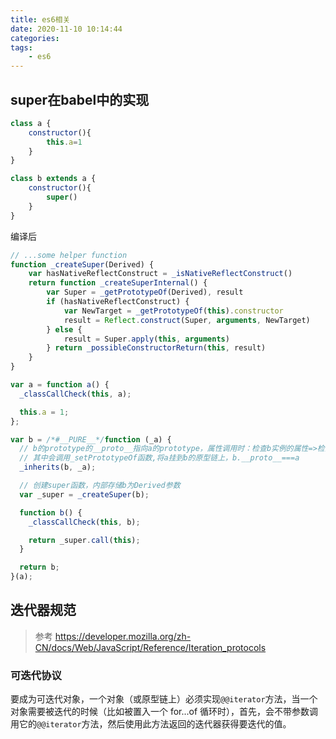 ```yaml
---
title: es6相关
date: 2020-11-10 10:14:44
categories:
tags:
    - es6
---
```


## super在babel中的实现

```javascript
class a {
    constructor(){
        this.a=1
    }
}

class b extends a {
    constructor(){
        super()
    }
}

```

编译后

```javascript
// ...some helper function
function _createSuper(Derived) {
    var hasNativeReflectConstruct = _isNativeReflectConstruct()
    return function _createSuperInternal() {
        var Super = _getPrototypeOf(Derived), result
        if (hasNativeReflectConstruct) {
            var NewTarget = _getPrototypeOf(this).constructor
            result = Reflect.construct(Super, arguments, NewTarget)
        } else {
            result = Super.apply(this, arguments)
        } return _possibleConstructorReturn(this, result)
    }
}

var a = function a() {
  _classCallCheck(this, a);

  this.a = 1;
};

var b = /*#__PURE__*/function (_a) {
  // b的prototype的__proto__指向a的prototype，属性调用时：检查b实例的属性=>检查b的prototype的属性=>检查a的prototype的属性
  // 其中会调用_setPrototypeOf函数,将a挂到b的原型链上，b.__proto__===a
  _inherits(b, _a);

  // 创建super函数，内部存储b为Derived参数
  var _super = _createSuper(b);

  function b() {
    _classCallCheck(this, b);

    return _super.call(this);
  }

  return b;
}(a);
```

## 迭代器规范

> 参考
> <https://developer.mozilla.org/zh-CN/docs/Web/JavaScript/Reference/Iteration_protocols>

### 可迭代协议

要成为可迭代对象，一个对象（或原型链上）必须实现`@@iterator`方法，当一个对象需要被迭代的时候（比如被置入一个 for...of 循环时），首先，会不带参数调用它的`@@iterator`方法，然后使用此方法返回的迭代器获得要迭代的值。
